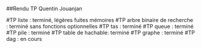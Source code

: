 ##Rendu TP Quentin Jouanjan

#TP liste : terminé, légères fuites mémoires
#TP arbre binaire de recherche : terminé sans fonctions optionnelles
#TP tas : terminé
#TP queue : terminé
#TP pile : terminé
#TP table de hachable: terminé
#TP graphe : terminé
#TP dag : en cours
